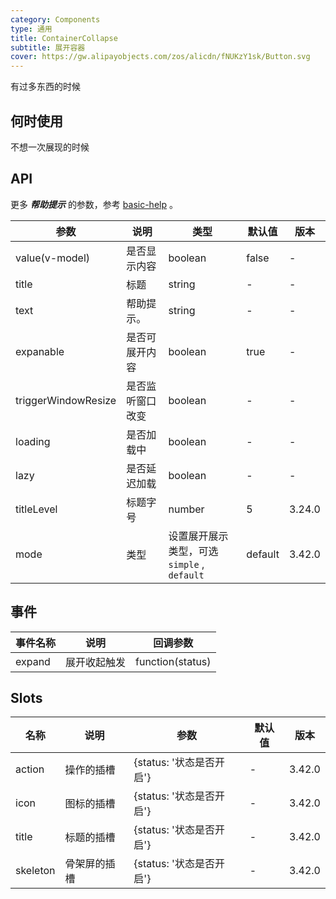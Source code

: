 ```yaml
---
category: Components
type: 通用
title: ContainerCollapse
subtitle: 展开容器
cover: https://gw.alipayobjects.com/zos/alicdn/fNUKzY1sk/Button.svg
---
```


有过多东西的时候

## 何时使用

不想一次展现的时候

## API

更多 **_帮助提示_** 的参数，参考 [basic-help](./basic-help-cn) 。

| 参数 | 说明 | 类型 | 默认值 | 版本 |
| --- | --- | --- | --- | --- |
| value(v-model) | 是否显示内容 | boolean | false | - |
| title | 标题 | string | - | - |
| text | 帮助提示。 | string | - | - |
| expanable | 是否可展开内容 | boolean | true | - |
| triggerWindowResize | 是否监听窗口改变 | boolean | - | - |
| loading | 是否加载中 | boolean | - | - |
| lazy | 是否延迟加载 | boolean | - | - |
| titleLevel | 标题字号 | number | 5 | 3.24.0 |
| mode | 类型 | 设置展开展示类型，可选 `simple` , `default` | default | 3.42.0 |

## 事件

| 事件名称 | 说明         | 回调参数         |
| -------- | ------------ | ---------------- |
| expand   | 展开收起触发 | function(status) |

## Slots

| 名称     | 说明         | 参数                     | 默认值 | 版本   |
| -------- | ------------ | ------------------------ | ------ | ------ |
| action   | 操作的插槽   | {status: '状态是否开启'} | -      | 3.42.0 |
| icon     | 图标的插槽   | {status: '状态是否开启'} | -      | 3.42.0 |
| title    | 标题的插槽   | {status: '状态是否开启'} | -      | 3.42.0 |
| skeleton | 骨架屏的插槽 | {status: '状态是否开启'} | -      | 3.42.0 |
